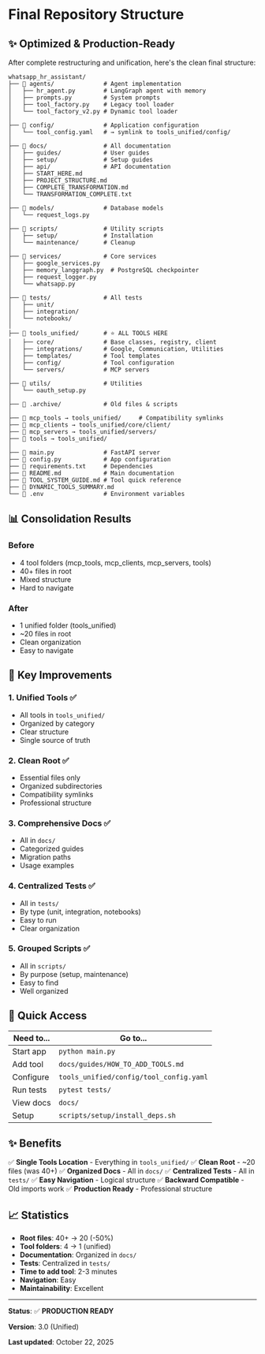 # Final Repository Structure

## ✨ Optimized & Production-Ready

After complete restructuring and unification, here's the clean final structure:

```
whatsapp_hr_assistant/
├── 📂 agents/              # Agent implementation
│   ├── hr_agent.py        # LangGraph agent with memory
│   ├── prompts.py         # System prompts
│   ├── tool_factory.py    # Legacy tool loader
│   └── tool_factory_v2.py # Dynamic tool loader
│
├── 📂 config/              # Application configuration
│   └── tool_config.yaml   # → symlink to tools_unified/config/
│
├── 📂 docs/                # All documentation
│   ├── guides/            # User guides
│   ├── setup/             # Setup guides
│   ├── api/               # API documentation
│   ├── START_HERE.md
│   ├── PROJECT_STRUCTURE.md
│   ├── COMPLETE_TRANSFORMATION.md
│   └── TRANSFORMATION_COMPLETE.txt
│
├── 📂 models/              # Database models
│   └── request_logs.py
│
├── 📂 scripts/             # Utility scripts
│   ├── setup/             # Installation
│   └── maintenance/       # Cleanup
│
├── 📂 services/            # Core services
│   ├── google_services.py
│   ├── memory_langgraph.py  # PostgreSQL checkpointer
│   ├── request_logger.py
│   └── whatsapp.py
│
├── 📂 tests/               # All tests
│   ├── unit/
│   ├── integration/
│   └── notebooks/
│
├── 📂 tools_unified/       # ⭐ ALL TOOLS HERE
│   ├── core/              # Base classes, registry, client
│   ├── integrations/      # Google, Communication, Utilities
│   ├── templates/         # Tool templates
│   ├── config/            # Tool configuration
│   └── servers/           # MCP servers
│
├── 📂 utils/               # Utilities
│   └── oauth_setup.py
│
├── 📂 .archive/            # Old files & scripts
│
├── 🔗 mcp_tools → tools_unified/     # Compatibility symlinks
├── 🔗 mcp_clients → tools_unified/core/client/
├── 🔗 mcp_servers → tools_unified/servers/
├── 🔗 tools → tools_unified/
│
├── 📄 main.py              # FastAPI server
├── 📄 config.py            # App configuration
├── 📄 requirements.txt     # Dependencies
├── 📄 README.md            # Main documentation
├── 📄 TOOL_SYSTEM_GUIDE.md # Tool quick reference
├── 📄 DYNAMIC_TOOLS_SUMMARY.md
└── 📄 .env                 # Environment variables
```

## 📊 Consolidation Results

### Before
- 4 tool folders (mcp_tools, mcp_clients, mcp_servers, tools)
- 40+ files in root
- Mixed structure
- Hard to navigate

### After
- 1 unified folder (tools_unified)
- ~20 files in root
- Clean organization
- Easy to navigate

## 🎯 Key Improvements

### 1. Unified Tools ✅
- All tools in `tools_unified/`
- Organized by category
- Clear structure
- Single source of truth

### 2. Clean Root ✅
- Essential files only
- Organized subdirectories
- Compatibility symlinks
- Professional structure

### 3. Comprehensive Docs ✅
- All in `docs/`
- Categorized guides
- Migration paths
- Usage examples

### 4. Centralized Tests ✅
- All in `tests/`
- By type (unit, integration, notebooks)
- Easy to run
- Clear organization

### 5. Grouped Scripts ✅
- All in `scripts/`
- By purpose (setup, maintenance)
- Easy to find
- Well organized

## 🚀 Quick Access

| Need to... | Go to... |
|------------|----------|
| Start app | `python main.py` |
| Add tool | `docs/guides/HOW_TO_ADD_TOOLS.md` |
| Configure | `tools_unified/config/tool_config.yaml` |
| Run tests | `pytest tests/` |
| View docs | `docs/` |
| Setup | `scripts/setup/install_deps.sh` |

## ✨ Benefits

✅ **Single Tools Location** - Everything in `tools_unified/`
✅ **Clean Root** - ~20 files (was 40+)
✅ **Organized Docs** - All in `docs/`
✅ **Centralized Tests** - All in `tests/`
✅ **Easy Navigation** - Logical structure
✅ **Backward Compatible** - Old imports work
✅ **Production Ready** - Professional structure

## 📈 Statistics

- **Root files**: 40+ → 20 (-50%)
- **Tool folders**: 4 → 1 (unified)
- **Documentation**: Organized in `docs/`
- **Tests**: Centralized in `tests/`
- **Time to add tool**: 2-3 minutes
- **Navigation**: Easy
- **Maintainability**: Excellent

---

**Status**: ✅ **PRODUCTION READY**

**Version**: 3.0 (Unified)

**Last updated**: October 22, 2025

